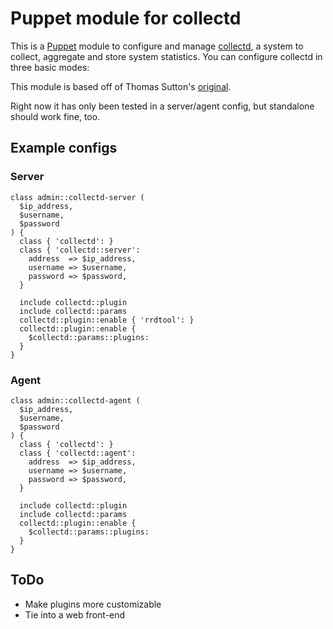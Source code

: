 Puppet module for collectd
==========================

This is a [Puppet][1] module to configure and manage [collectd][2], a system to 
collect, aggregate and store system statistics. You can configure collectd in
three basic modes:

This module is based off of Thomas Sutton's [original][3].

Right now it has only been tested in a server/agent config, but standalone should
work fine, too.

Example configs
---------------

### Server

    class admin::collectd-server (
      $ip_address,
      $username,
      $password
    ) {
      class { 'collectd': }
      class { 'collectd::server': 
        address  => $ip_address,
        username => $username,
        password => $password,
      }
    
      include collectd::plugin
      include collectd::params
      collectd::plugin::enable { 'rrdtool': }
      collectd::plugin::enable {
        $collectd::params::plugins:
      }
    }

### Agent

    class admin::collectd-agent (
      $ip_address,
      $username,
      $password
    ) {
      class { 'collectd': }
      class { 'collectd::agent': 
        address  => $ip_address,
        username => $username,
        password => $password,
      }
    
      include collectd::plugin
      include collectd::params
      collectd::plugin::enable {
        $collectd::params::plugins:
      }
    }

ToDo
----

* Make plugins more customizable
* Tie into a web front-end


[1]: http://puppetlabs.com/puppet/introduction/
[2]: http://collectd.org/
[3]: https://github.com/thsutton/puppet-collectd
